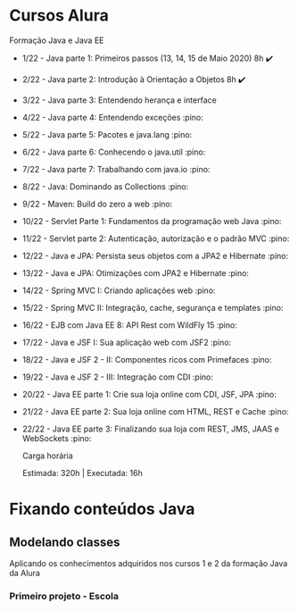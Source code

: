 # Cursos Alura

Formação Java e Java EE

- 1/22 - Java parte 1: Primeiros passos (13, 14, 15 de Maio 2020) 8h :heavy_check_mark:
- 2/22 - Java parte 2: Introdução à Orientação a Objetos 8h :heavy_check_mark:
- 3/22 - Java parte 3: Entendendo herança e interface
- 4/22 - Java parte 4: Entendendo exceções :pino:
- 5/22 - Java parte 5: Pacotes e java.lang :pino:
- 6/22 - Java parte 6: Conhecendo o java.util :pino:
- 7/22 - Java parte 7: Trabalhando com java.io :pino:
- 8/22 - Java: Dominando as Collections :pino:
- 9/22 - Maven: Build do zero a web :pino:
- 10/22 - Servlet Parte 1: Fundamentos da programação web Java :pino:
- 11/22 - Servlet parte 2: Autenticação, autorização e o padrão MVC :pino:
- 12/22 - Java e JPA: Persista seus objetos com a JPA2 e Hibernate :pino:
- 13/22 - Java e JPA: Otimizações com JPA2 e Hibernate :pino:
- 14/22 - Spring MVC I: Criando aplicações web :pino:
- 15/22 - Spring MVC II: Integração, cache, segurança e templates :pino:
- 16/22 - EJB com Java EE 8: API Rest com WildFly 15 :pino:
- 17/22 - Java e JSF I: Sua aplicação web com JSF2 :pino:
- 18/22 - Java e JSF 2 - II: Componentes ricos com Primefaces :pino:
- 19/22 - Java e JSF 2 - III: Integração com CDI :pino:
- 20/22 - Java EE parte 1: Crie sua loja online com CDI, JSF, JPA :pino:
- 21/22 - Java EE parte 2: Sua loja online com HTML, REST e Cache :pino:
- 22/22 - Java EE parte 3: Finalizando sua loja com REST, JMS, JAAS e WebSockets :pino:

  Carga horária

  Estimada: 320h | Executada: 16h

# Fixando conteúdos Java

## Modelando classes

Aplicando os conhecimentos adquiridos nos cursos 1 e 2 da formação Java da Alura

### Primeiro projeto - Escola
